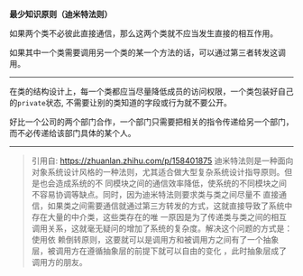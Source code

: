 

**最少知识原则（迪米特法则）**

如果两个类不必彼此直接通信，那么这两个类就不应当发生直接的相互作用。

如果其中一个类需要调用另一个类的某一个方法的话，可以通过第三者转发这调用。


-------------------------------------

在类的结构设计上，每一个类都应当尽量降低成员的访问权限，一个类包装好自己的`private`状态, 不需要让别的类知道的字段或行为就不要公开。

好比一个公司的两个部门合作，一个部门只需要把相关的指令传递给另一个部门，而不必传递给该部门具体的某个人。

-----------------------------------
> 引用自: https://zhuanlan.zhihu.com/p/158401875
>迪米特法则是一种面向对象系统设计风格的一种法则，尤其适合做大型复杂系统设计指导原则。但是也会造成系统的不
>同模块之间的通信效率降低，使系统的不同模块之间不容易协调等缺点。同时，因为迪米特法则要求类与类之间尽量不
>直接通信，如果类之间需要通信就通过第三方转发的方式，这就直接导致了系统中存在大量的中介类，这些类存在的唯
>一原因是为了传递类与类之间的相互调用关系，这就毫无疑问的增加了系统的复杂度。解决这个问题的方式是：使用依
>赖倒转原则，这要就可以是调用方和被调用方之间有了一个抽象层，被调用方在遵循抽象层的前提下就可以自由的变化
>，此时抽象层成了调用方的朋友。

